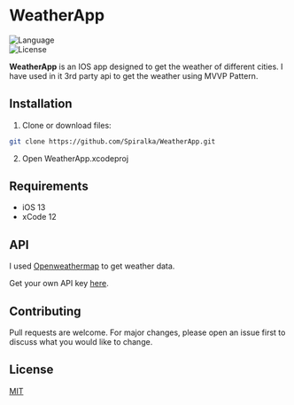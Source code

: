 # WeatherApp    
  
![Language](https://img.shields.io/badge/language-Swift%205-orange.svg)  
![License](https://img.shields.io/github/license/JakeLin/SwiftWeather.svg?style=flat)

 

**WeatherApp** is an IOS app designed to get the weather of different cities. I have used in it 3rd party api to get the weather using MVVP Pattern.

 

## Installation

 

1. Clone or download files:

 

```bash  
git clone https://github.com/Spiralka/WeatherApp.git  
```  
2. Open WeatherApp.xcodeproj

 

  
## Requirements  
* iOS 13  
* xCode 12

 

## API  
I used [Openweathermap](https://openweathermap.org/) to get weather data.

 

Get your own API key [here](https://openweathermap.org/api).

 

  
## Contributing  
Pull requests are welcome. For major changes, please open an issue first to discuss what you would like to change.

 

## License  
[MIT](https://choosealicense.com/licenses/mit/)
